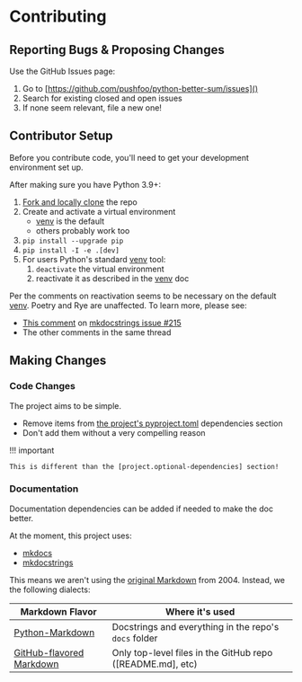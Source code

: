 # Contributing

## Reporting Bugs & Proposing Changes 

Use the GitHub Issues page:

1. Go to [https://github.com/pushfoo/python-better-sum/issues]()
2. Search for existing closed and open issues
3. If none seem relevant, file a new one!

## Contributor Setup

Before you contribute code, you'll need to get your development
environment set up.

[Fork and locally clone]: https://docs.github.com/en/pull-requests/collaborating-with-pull-requests/working-with-forks/fork-a-repo
[venv]: https://docs.python.org/3/library/venv.html
[This comment]: https://github.com/mkdocstrings/mkdocstrings/issues/215#issuecomment-759591821
[mkdocstrings issue #215]: https://github.com/mkdocstrings/mkdocstrings/issues/215

After making sure you have Python 3.9+:

1. [Fork and locally clone] the repo
2. Create and activate a virtual environment
   * [venv][] is the default
   * others probably work too
3. `pip install --upgrade pip`
4. `pip install -I -e .[dev]`
6. For users Python's standard [venv][] tool:
   1. `deactivate` the virtual environment
   2. reactivate it as described in the [venv][] doc

Per the comments on  reactivation seems to be necessary on the default [venv][]. Poetry
and Rye  are unaffected. To learn more, please see:

* [This comment][] on [mkdocstrings issue #215][]
* The other comments in the same thread 

## Making Changes

### Code Changes

[the project's pyproject.toml]: https://github.com/pushfoo/Fontknife/blob/main/pyproject.toml

The project aims to be simple.

* Remove items from [the project's pyproject.toml][] dependencies section
* Don't add them without a very compelling reason

!!! important

    This is different than the [project.optional-dependencies] section!

### Documentation

[original Markdown]: https://daringfireball.net/projects/markdown/
[Python-Markdown]: https://python-markdown.github.io/
[mkdocs/issues/1385]: https://github.com/mkdocs/mkdocs/issues/1385
[Github-flavored Markdown]: https://docs.github.com/en/get-started/writing-on-github/getting-started-with-writing-and-formatting-on-github/about-writing-and-formatting-on-github
[mkdocs]: https://www.mkdocs.org/
[mkdocstrings]: https://mkdocstrings.github.io/

Documentation dependencies can be added if needed to make the
doc better.

At the moment, this project uses:

* [mkdocs][]
* [mkdocstrings][]

This means we aren't using the [original Markdown] from 2004. Instead, we
the following dialects:

| Markdown Flavor              | Where it's used                                            |
|------------------------------|------------------------------------------------------------|
| [Python-Markdown][]          | Docstrings and everything in the repo's `docs` folder      |
| [GitHub-flavored Markdown][] | Only top-level files in the GitHub repo ([README.md], etc) |



